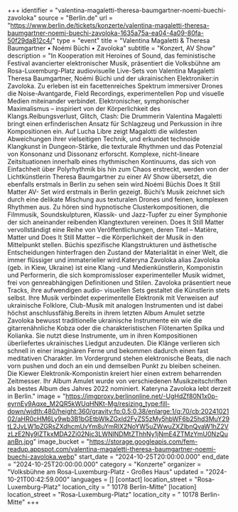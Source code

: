 +++
identifier = "valentina-magaletti-theresa-baumgartner-noemi-buechi-zavoloka"
source = "Berlin.de"
url = "https://www.berlin.de/tickets/konzerte/valentina-magaletti-theresa-baumgartner-noemi-buechi-zavoloka-1635a75a-ea04-4a09-80fa-50f29da812c4/"
type = "event"
title = "Valentina Magaletti & Theresa Baumgartner • Noémi Büchi • Zavoloka"
subtitle = "Konzert, AV Show"
description = "In Kooperation mit Heroines of Sound, das feministische Festival avancierter elektronischer Musik, präsentiert die Volksbühne am Rosa-Luxemburg-Platz audiovisuelle Live-Sets von Valentina Magaletti  Theresa Baumgartner, Noémi Büchi und der ukrainischen Elektroniker:in Zavoloka. Zu erleben ist ein facettenreiches Spektrum immersiver Drones die Noise-Avantgarde, Field Recordings, experimentellen Pop und visuelle Medien miteinander verbindet. Elektronischer, symphonischer Maximalismus – inspiriert von der Körperlichkeit des Klangs.Reibungsverlust, Glitch, Clash: Die Drummerin Valentina Magaletti bringt einen erfinderischen Ansatz für Schlagzeug und Perkussion in ihre Kompositionen ein. Auf Lucha Libre zeigt Magalotti die wildesten Abweichungen ihrer vielseitigen Technik, und erkundet technoide Klangkunst in Dungeon-Stärke, die texturale Rhythmen und das Potenzial von Konsonanz und Dissonanz erforscht. Komplexe, nicht-lineare Zeitsituationen innerhalb eines rhythmischen Kontinuums, das sich von Einfachheit über Polyrhythmik bis hin zum Chaos erstreckt, werden von der Lichtkünstlerin Theresa Baumgartner zu einer AV Show übersetzt, die ebenfalls erstmals in Berlin zu sehen sein wird.Noémi Büchis Does It Still Matter AV- Set wird erstmals in Berlin gezeigt. Büchi’s Musik zeichnet sich durch eine delikate Mischung aus texturalen Drones und feinen, komplexen Rhythmen aus. Zu hören sind hypnotische Clusterkompositionen, die Filmmusik, Soundskulpturen, Klassik- und Jazz-Tupfer zu einer Symphonie der sich aneinander reibenden Klangtexturen vereinen. Does It Still Matter vervollständigt eine Reihe von Veröffentlichungen, deren Titel – Matière, Matter und Does It Still Matter – die Körperlichkeit der Musik in den Mittelpunkt stellen. Büchis spezifische Klangstrukturen und ästhetische Entscheidungen hinterfragen den Zustand der Materialität in einer Welt, die immer flüssiger und immaterieller wird.Kateryna Zavoloka alias Zavoloka (geb. in Kiew, Ukraine) ist eine Klang -und Medienkünstlerin, Komponistin und Performerin, die sich kompromissloser experimenteller Musik widmet, frei von genreabhängigen Definitionen und Stilen. Zavoloka präsentiert neue Tracks, ihre aufwendigen audio- visuellen Sets gestaltet die Künstlerin stets selbst. Ihre Musik verbindet experimentelle Elektronik mit Verweisen auf ukrainische Folklore, Club-Musik mit analogen Instrumenten und ist dabei höchst anschlussfähig.Bereits in ihrem letzten Album Amulet setzte Zavoloka bewusst traditionelle ukrainische Instrumente ein wie die gitarrenähnliche Kobza oder die charakteristischen Flötenarten Spilka und Kolianka. Sie nutzt diese Instrumente, um in ihren Kompositionen überliefertes ukrainisches Liedgut anzudeuten. Die Klänge verlieren sich schnell in einer imaginären Ferne und bekommen dadurch einen fast meditativen Charakter. Im Vordergrund stehen elektronische Beats, die nach vorn pushen und doch an ein und demselben Punkt zu bleiben scheinen. Die Kiewer Elektronik-Komponistin kreiert hier einen extrem beharrenden Zeitmesser. Ihr Album Amulet wurde von verschiedenen Musikzeitschriften als bestes Album des Jahres 2022 nominiert. Kateryna Zavoloka lebt derzeit in Berlin."
image = "https://imgproxy.berlinonline.net/-UgHdZf80N1x0p-eyrnEy9Aqxe_M2QR5kWUqHNKt-Mg/resizing_type:fill-down/width:480/height:360/gravity:fp:0.5:0.38/enlarge:1/q:70/cb:2024102102/aHR0cHM6Ly9wb3B1bGEtbWlkZGxld2FyZS5zMy5hbWF6b25hd3MuY29tL2JvLW1pZGRsZXdhcmUvYm8uYmRlX2NoYW5uZWwuZXZlbnQvaW1hZ2VzLzE2Ny9lZTkxMDA2Zi02Njc3LWNlNDMtZThhNy1jNmE4ZTMzYmU0NzQuanBn.jpg"
image_bucket = "https://storage.googleapis.com/fem-readup.appspot.com/valentina-magaletti-theresa-baumgartner-noemi-buechi-zavoloka.webp"
start_date = "2024-10-25T20:00:00.000"
end_date = "2024-10-25T20:00:00.000"
category = "Konzerte"
organizer = "Volksbühne am Rosa-Luxemburg-Platz - Großes Haus"
updated = "2024-10-21T00:42:59.000"
languages = []
[contact]
location_street = "Rosa-Luxemburg-Platz"
location_city = " 10178 Berlin-Mitte"
[location]
location_street = "Rosa-Luxemburg-Platz"
location_city = " 10178 Berlin-Mitte"
+++